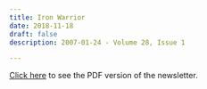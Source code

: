 ```yaml
---
title: Iron Warrior
date: 2018-11-18
draft: false
description: 2007-01-24 - Volume 28, Issue 1

---
```


<a href="/iron-warrior.pdf" target="_blank">Click here</a> to see the PDF version of the newsletter.
